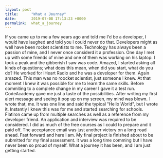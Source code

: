 ```yaml
---
layout: post
title:      "What a Journey"
date:       2019-07-08 17:13:23 +0000
permalink:  what_a_journey
---
```



If you came up to me a few years ago and told me I'd be a developer, I would have laughed and told you I could never do that.  Developers might as well have been rocket scientists to me.  Technology has always been a passion of mine, and I never once considerd it a profession.  One day I met up with some friends of mine and one of them was working on his laptop.  I took a peak and the gibberish I saw was code.  Amazed, I started asking all kinds of questions; what does this mean, when did you start, what do you do?  He worked for iHeart Radio and he was a developer for them.  Again amazed.  This man was no roocket scientist, just someone I knew.  At that moment I knew it was possible for me to learn the same skills.  Before commiting to a complete change in my career I gave it a test run.  CodeAcademy gave me just a taste of the possibilities.  After writing my first alert message and seeing it pop up on my screen, my mind was blown.  I wrote that, me.  It was one line and said the typical "Hello World", but I wrote it.  Instantly I knew this was for me and started searching for schools.  Flatiron came up from multiple searches as well as a reference from my developer friend.  An application and interview was required to be considered.  I did as much of the free courses as I could to prepare and it paid off. The acceptance email was just another victory on a long road ahead.  Fast forward and here I am.  My final project is finished about to be submitted for my final assessment.  It was a long time comming but I have never been so proud of myself.  What a journey it has been, and I am just getting started.
